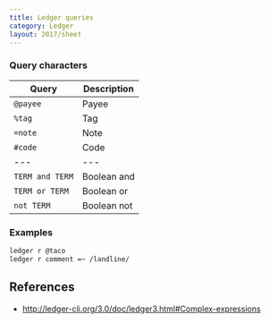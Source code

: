 ```yaml
---
title: Ledger queries
category: Ledger
layout: 2017/sheet
---
```


### Query characters

| Query           | Description |
| ---             | ---         |
| `@payee`        | Payee       |
| `%tag`          | Tag         |
| `=note`         | Note        |
| `#code`         | Code        |
| ---             | ---         |
| `TERM and TERM` | Boolean and |
| `TERM or TERM`  | Boolean or  |
| `not TERM`      | Boolean not |

### Examples

```sh
ledger r @taco
ledger r comment =~ /landline/
```

## References


- <http://ledger-cli.org/3.0/doc/ledger3.html#Complex-expressions>
